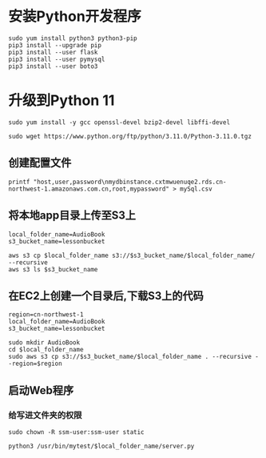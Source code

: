 # 安装Python开发程序

```
sudo yum install python3 python3-pip
pip3 install --upgrade pip
pip3 install --user flask
pip3 install --user pymysql
pip3 install --user boto3

```
# 升级到Python 11
```
sudo yum install -y gcc openssl-devel bzip2-devel libffi-devel

sudo wget https://www.python.org/ftp/python/3.11.0/Python-3.11.0.tgz
```

## 创建配置文件
```
printf "host,user,password\nmydbinstance.cxtmwuenuqe2.rds.cn-northwest-1.amazonaws.com.cn,root,mypassword" > mySql.csv
```

## 将本地app目录上传至S3上
```
local_folder_name=AudioBook
s3_bucket_name=lessonbucket
```
```
aws s3 cp $local_folder_name s3://$s3_bucket_name/$local_folder_name/ --recursive
aws s3 ls $s3_bucket_name
```
## 在EC2上创建一个目录后,下载S3上的代码
```
region=cn-northwest-1
local_folder_name=AudioBook
s3_bucket_name=lessonbucket
```
```
sudo mkdir AudioBook
cd $local_folder_name
sudo aws s3 cp s3://$s3_bucket_name/$local_folder_name . --recursive --region=$region
```
## 启动Web程序
### 给写进文件夹的权限
```
sudo chown -R ssm-user:ssm-user static
```
```
python3 /usr/bin/mytest/$local_folder_name/server.py
```
